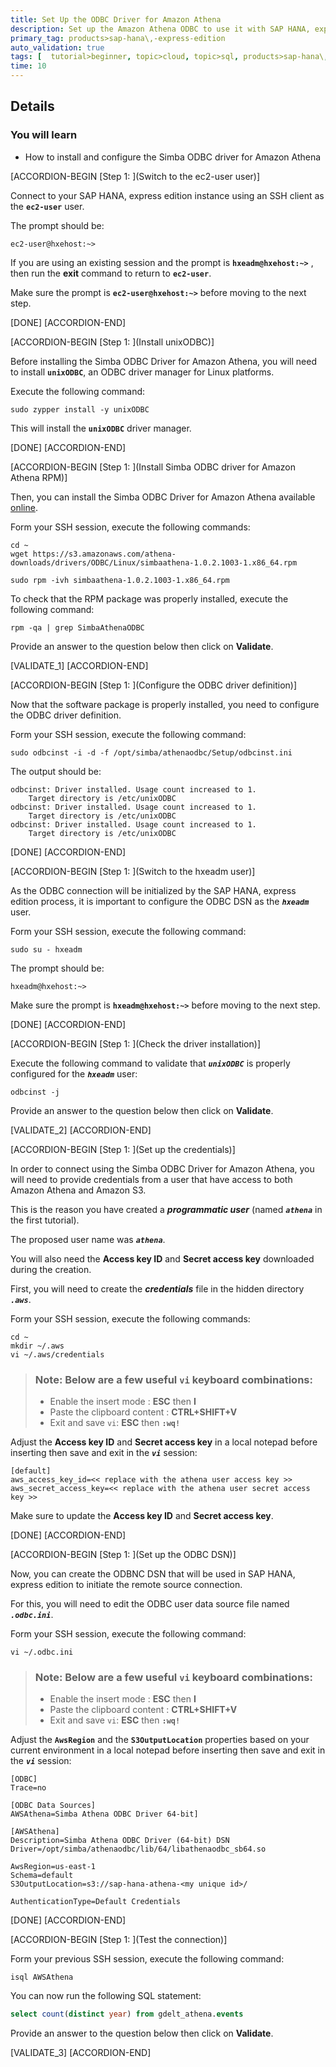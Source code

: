 ```yaml
---
title: Set Up the ODBC Driver for Amazon Athena
description: Set up the Amazon Athena ODBC to use it with SAP HANA, express edition.
primary_tag: products>sap-hana\,-express-edition
auto_validation: true
tags: [  tutorial>beginner, topic>cloud, topic>sql, products>sap-hana\,-express-edition ]
time: 10
---
```



## Details
### You will learn  
  - How to install and configure the Simba ODBC driver for Amazon Athena

[ACCORDION-BEGIN [Step 1: ](Switch to the ec2-user user)]

Connect to your SAP HANA, express edition instance using an SSH client as the **`ec2-user`** user.

The prompt should be:

```
ec2-user@hxehost:~>
```

If you are using an existing session and the prompt is **```hxeadm@hxehost:~>```** , then run the **exit** command to return to **`ec2-user`**.

Make sure the prompt is **```ec2-user@hxehost:~>```** before moving to the next step.

[DONE]
[ACCORDION-END]

[ACCORDION-BEGIN [Step 1: ](Install unixODBC)]

Before installing the Simba ODBC Driver for Amazon Athena, you will need to install **`unixODBC`**, an ODBC driver manager for Linux platforms.

Execute the following command:

```shell
sudo zypper install -y unixODBC
```

This will install the **`unixODBC`** driver manager.

[DONE]
[ACCORDION-END]

[ACCORDION-BEGIN [Step 1: ](Install Simba ODBC driver for Amazon Athena RPM)]

Then, you can install the Simba ODBC Driver for Amazon Athena available <a href="https://docs.aws.amazon.com/athena/latest/ug/connect-with-odbc.html" target="&#95;blank">online</a>.

Form your SSH session, execute the following commands:

```shell
cd ~
wget https://s3.amazonaws.com/athena-downloads/drivers/ODBC/Linux/simbaathena-1.0.2.1003-1.x86_64.rpm

sudo rpm -ivh simbaathena-1.0.2.1003-1.x86_64.rpm
```

To check that the RPM package was properly installed, execute the following command:

```shell
rpm -qa | grep SimbaAthenaODBC
```

Provide an answer to the question below then click on **Validate**.

[VALIDATE_1]
[ACCORDION-END]

[ACCORDION-BEGIN [Step 1: ](Configure the ODBC driver definition)]

Now that the software package is properly installed, you need to configure the ODBC driver definition.

Form your SSH session, execute the following command:

```shell
sudo odbcinst -i -d -f /opt/simba/athenaodbc/Setup/odbcinst.ini
```

The output should be:

```
odbcinst: Driver installed. Usage count increased to 1.
    Target directory is /etc/unixODBC
odbcinst: Driver installed. Usage count increased to 1.
    Target directory is /etc/unixODBC
odbcinst: Driver installed. Usage count increased to 1.
    Target directory is /etc/unixODBC
```

[DONE]
[ACCORDION-END]

[ACCORDION-BEGIN [Step 1: ](Switch to the hxeadm user)]

As the ODBC connection will be initialized by the SAP HANA, express edition process, it is important to configure the ODBC DSN as the ***`hxeadm`*** user.

Form your SSH session, execute the following command:

```shell
sudo su - hxeadm
```
The prompt should be:

```
hxeadm@hxehost:~>
```

Make sure the prompt is **```hxeadm@hxehost:~>```** before moving to the next step.

[DONE]
[ACCORDION-END]

[ACCORDION-BEGIN [Step 1: ](Check the driver installation)]

Execute the following command to validate that ***`unixODBC`*** is properly configured for the ***`hxeadm`*** user:

```shell
odbcinst -j
```

Provide an answer to the question below then click on **Validate**.

[VALIDATE_2]
[ACCORDION-END]

[ACCORDION-BEGIN [Step 1: ](Set up the credentials)]

In order to connect using the Simba ODBC Driver for Amazon Athena, you will need to provide credentials from a user that have access to both Amazon Athena and Amazon S3.

This is the reason you have created a ***programmatic user*** (named ***`athena`*** in the first tutorial).

The proposed user name was ***`athena`***.

You will also need the **Access key ID** and **Secret access key** downloaded during the creation.

First, you will need to create the ***credentials*** file in the hidden directory ***`.aws`***.

Form your SSH session, execute the following commands:

```shell
cd ~
mkdir ~/.aws
vi ~/.aws/credentials
```
> ### **Note**: Below are a few useful **`vi`** keyboard combinations:
> - Enable the insert mode : **ESC** then **I**
> - Paste the clipboard content : **CTRL+SHIFT+V**
> - Exit and save `vi`: **ESC** then **`:wq!`**

Adjust the **Access key ID** and **Secret access key** in a local notepad before inserting then save and exit in the ***`vi`*** session:

```property
[default]
aws_access_key_id=<< replace with the athena user access key >>
aws_secret_access_key=<< replace with the athena user secret access key >>
```

Make sure to update the **Access key ID** and **Secret access key**.

[DONE]
[ACCORDION-END]

[ACCORDION-BEGIN [Step 1: ](Set up the ODBC DSN)]

Now, you can create the ODBNC DSN that will be used in SAP HANA, express edition to initiate the remote source connection.

For this, you will need to edit the ODBC user data source file named ***`.odbc.ini`***.

Form your SSH session, execute the following command:

```shell
vi ~/.odbc.ini
```
> ### **Note**: Below are a few useful **`vi`** keyboard combinations:
> - Enable the insert mode : **ESC** then **I**
> - Paste the clipboard content : **CTRL+SHIFT+V**
> - Exit and save `vi`: **ESC** then **`:wq!`**

Adjust the **`AwsRegion`** and the **`S3OutputLocation`** properties based on your current environment in a local notepad before inserting then save and exit in the ***`vi`*** session:

```property
[ODBC]
Trace=no

[ODBC Data Sources]
AWSAthena=Simba Athena ODBC Driver 64-bit]

[AWSAthena]
Description=Simba Athena ODBC Driver (64-bit) DSN
Driver=/opt/simba/athenaodbc/lib/64/libathenaodbc_sb64.so

AwsRegion=us-east-1
Schema=default
S3OutputLocation=s3://sap-hana-athena-<my unique id>/

AuthenticationType=Default Credentials
```

[DONE]
[ACCORDION-END]

[ACCORDION-BEGIN [Step 1: ](Test the connection)]

Form your previous SSH session, execute the following command:

```shell
isql AWSAthena
```

You can now run the following SQL statement:

```sql
select count(distinct year) from gdelt_athena.events
```

Provide an answer to the question below then click on **Validate**.

[VALIDATE_3]
[ACCORDION-END]
